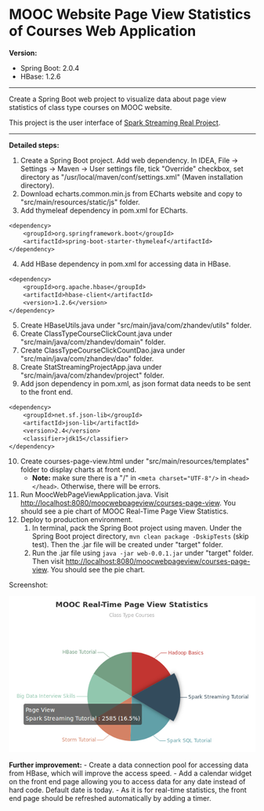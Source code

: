 # MOOC Website Page View Statistics of Courses Web Application

**Version:**

- Spring Boot: 2.0.4
- HBase: 1.2.6

---

Create a Spring Boot web project to visualize data about page view statistics of class type courses on MOOC website.

This project is the user interface of [Spark Streaming Real Project](https://github.com/lizhanmit/sparktrain#spark-streaming-real-project).

---

**Detailed steps:**

1. Create a Spring Boot project. Add web dependency. In IDEA, File -> Settings -> Maven -> User settings file, tick "Override" checkbox, set directory as "/usr/local/maven/conf/settings.xml" (Maven installation directory).
2. Download echarts.common.min.js from ECharts website and copy to "src/main/resources/static/js" folder.
3. Add thymeleaf dependency in pom.xml for ECharts.

```
<dependency>
    <groupId>org.springframework.boot</groupId>
    <artifactId>spring-boot-starter-thymeleaf</artifactId>
</dependency>
```

4. Add HBase dependency in pom.xml for accessing data in HBase.

```
<dependency>
    <groupId>org.apache.hbase</groupId>
    <artifactId>hbase-client</artifactId>
    <version>1.2.6</version>
</dependency>
```

5. Create HBaseUtils.java under "src/main/java/com/zhandev/utils" folder.
6. Create ClassTypeCourseClickCount.java under "src/main/java/com/zhandev/domain" folder.
7. Create ClassTypeCourseClickCountDao.java under "src/main/java/com/zhandev/dao" folder.
8. Create StatStreamingProjectApp.java under "src/main/java/com/zhandev/project" folder.
9. Add json dependency in pom.xml, as json format data needs to be sent to the front end.

```
<dependency>
    <groupId>net.sf.json-lib</groupId>
    <artifactId>json-lib</artifactId>
    <version>2.4</version>
    <classifier>jdk15</classifier>
</dependency>
```

10. Create courses-page-view.html under "src/main/resources/templates" folder to display charts at front end.
    - **Note:** make sure there is a "/" in `<meta charset="UTF-8"/>` in `<head></head>`. Otherwise, there will be errors.
11. Run MoocWebPageViewApplication.java. Visit <http://localhost:8080/moocwebpageview/courses-page-view>. You should see a pie chart of MOOC Real-Time Page View Statistics.
12. Deploy to production environment.
    1. In terminal, pack the Spring Boot project using maven. Under the Spring Boot project directory, `mvn clean package -DskipTests` (skip test). Then the .jar file will be created under "target" folder.
    2. Run the .jar file using `java -jar web-0.0.1.jar` under "target" folder. Then visit <http://localhost:8080/moocwebpageview/courses-page-view>. You should see the pie chart.

Screenshot:

![mooc-courses-page-view-statistics-pie-chart.png](src/main/resources/static/img/mooc-courses-page-view-statistics-pie-chart.png)

**Further improvement:**
    - Create a data connection pool for accessing data from HBase, which will improve the access speed.
    - Add a calendar widget on the front end page allowing you to access data for any date instead of hard code. Default date is today.
    - As it is for real-time statistics, the front end page should be refreshed automatically by adding a timer.
